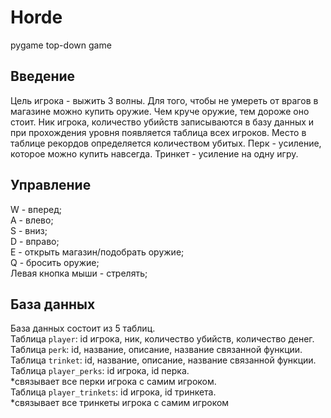 # Horde
pygame top-down game

## Введение

Цель игрока - выжить 3 волны. Для того, чтобы не умереть от врагов в магазине можно купить оружие. Чем круче оружие, тем дороже оно стоит.
Ник игрока, количество убийств записываются в базу данных и при прохождения уровня появляется таблица всех игроков. Место в таблице рекордов определяется количеством убитых.
Перк - усиление, которое можно купить навсегда.
Тринкет - усиление на одну игру.

## Управление

W - вперед;   
A - влево;   
S - вниз;    
D - вправо;        
E - открыть магазин/подобрать оружие;          
Q - бросить оружие;    
Левая кнопка мыши - стрелять;

## База данных

База данных состоит из 5 таблиц.   
Таблица `player`: id игрока, ник, количество убийств, количество денег.    
Таблица `perk`: id, название, описание, название связанной функции.   
Таблица `trinket`: id, название, описание, название связанной функции.    
Таблица `player_perks`: id игрока, id перка.    
*связывает все перки игрока с самим игроком.     
Таблица `player_trinkets`: id игрока, id тринкета.    
*связывает все тринкеты игрока с самим игроком

